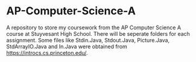 # AP-Computer-Science-A
A repository to store my coursework from the AP Computer Science A course at Stuyvesant High School. There will be seperate folders for each assignment.
Some files like Stdin.Java, Stdout.Java, Picture.Java, StdArrayIO.Java and In.Java were obtained from https://introcs.cs.princeton.edu/.
